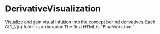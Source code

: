 # DerivativeVisualization
Visualize and gain visual intuition into the concept behind derivatives.
Each CID_V(n) folder is an iteration 
The final HTML is "FinalWork.html"
